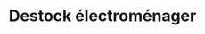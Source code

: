 ---
title: "Destock électroménager"
url: /six-fours-les-plages/destock-electromenager/
shop: électronique
---